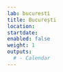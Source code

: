 ```yaml
---
lab: bucuresti
title: București
location:  
startdate: 
enabled: false
weight: 1
outputs:
  # - Calendar
---
```

